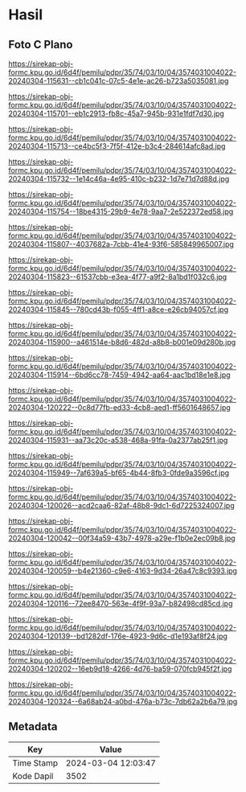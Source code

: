 # Hasil

## Foto C Plano

https://sirekap-obj-formc.kpu.go.id/6d4f/pemilu/pdpr/35/74/03/10/04/3574031004022-20240304-115631--cb1c041c-07c5-4e1e-ac26-b723a5035081.jpg

https://sirekap-obj-formc.kpu.go.id/6d4f/pemilu/pdpr/35/74/03/10/04/3574031004022-20240304-115701--eb1c2913-fb8c-45a7-945b-931e1fdf7d30.jpg

https://sirekap-obj-formc.kpu.go.id/6d4f/pemilu/pdpr/35/74/03/10/04/3574031004022-20240304-115713--ce4bc5f3-7f5f-412e-b3c4-284614afc8ad.jpg

https://sirekap-obj-formc.kpu.go.id/6d4f/pemilu/pdpr/35/74/03/10/04/3574031004022-20240304-115732--1e14c46a-4e95-410c-b232-1d7e71d7d88d.jpg

https://sirekap-obj-formc.kpu.go.id/6d4f/pemilu/pdpr/35/74/03/10/04/3574031004022-20240304-115754--18be4315-29b9-4e78-9aa7-2e522372ed58.jpg

https://sirekap-obj-formc.kpu.go.id/6d4f/pemilu/pdpr/35/74/03/10/04/3574031004022-20240304-115807--4037682a-7cbb-41e4-93f6-585849965007.jpg

https://sirekap-obj-formc.kpu.go.id/6d4f/pemilu/pdpr/35/74/03/10/04/3574031004022-20240304-115823--61537cbb-e3ea-4f77-a9f2-8a1bd1f032c6.jpg

https://sirekap-obj-formc.kpu.go.id/6d4f/pemilu/pdpr/35/74/03/10/04/3574031004022-20240304-115845--780cd43b-f055-4ff1-a8ce-e26cb94057cf.jpg

https://sirekap-obj-formc.kpu.go.id/6d4f/pemilu/pdpr/35/74/03/10/04/3574031004022-20240304-115900--a461514e-b8d6-482d-a8b8-b001e09d280b.jpg

https://sirekap-obj-formc.kpu.go.id/6d4f/pemilu/pdpr/35/74/03/10/04/3574031004022-20240304-115914--6bd6cc78-7459-4942-aa64-aac1bd18e1e8.jpg

https://sirekap-obj-formc.kpu.go.id/6d4f/pemilu/pdpr/35/74/03/10/04/3574031004022-20240304-120222--0c8d77fb-ed33-4cb8-aed1-ff5601648657.jpg

https://sirekap-obj-formc.kpu.go.id/6d4f/pemilu/pdpr/35/74/03/10/04/3574031004022-20240304-115931--aa73c20c-a538-468a-91fa-0a2377ab25f1.jpg

https://sirekap-obj-formc.kpu.go.id/6d4f/pemilu/pdpr/35/74/03/10/04/3574031004022-20240304-115949--7af639a5-bf65-4b44-8fb3-0fde9a3596cf.jpg

https://sirekap-obj-formc.kpu.go.id/6d4f/pemilu/pdpr/35/74/03/10/04/3574031004022-20240304-120026--acd2caa6-82af-48b8-9dc1-6d7225324007.jpg

https://sirekap-obj-formc.kpu.go.id/6d4f/pemilu/pdpr/35/74/03/10/04/3574031004022-20240304-120042--00f34a59-43b7-4978-a29e-f1b0e2ec09b8.jpg

https://sirekap-obj-formc.kpu.go.id/6d4f/pemilu/pdpr/35/74/03/10/04/3574031004022-20240304-120059--b4e21360-c9e6-4163-9d34-26a47c8c9393.jpg

https://sirekap-obj-formc.kpu.go.id/6d4f/pemilu/pdpr/35/74/03/10/04/3574031004022-20240304-120116--72ee8470-563e-4f9f-93a7-b82498cd85cd.jpg

https://sirekap-obj-formc.kpu.go.id/6d4f/pemilu/pdpr/35/74/03/10/04/3574031004022-20240304-120139--bd1282df-176e-4923-9d6c-d1e193af8f24.jpg

https://sirekap-obj-formc.kpu.go.id/6d4f/pemilu/pdpr/35/74/03/10/04/3574031004022-20240304-120202--16eb9d18-4266-4d76-ba59-070fcb945f2f.jpg

https://sirekap-obj-formc.kpu.go.id/6d4f/pemilu/pdpr/35/74/03/10/04/3574031004022-20240304-120324--6a68ab24-a0bd-476a-b73c-7db62a2b6a79.jpg


## Metadata

| Key        | Value               |
| ---------- | ------------------- |
| Time Stamp | 2024-03-04 12:03:47 |
| Kode Dapil | 3502                |



